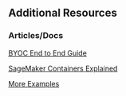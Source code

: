 ## Additional Resources

### Articles/Docs
[BYOC End to End Guide](https://ram-vegiraju.medium.com/bring-your-own-container-with-amazon-sagemaker-37211d8412f4)

[SageMaker Containers Explained](https://sagemaker-workshop.com/custom/containers.html)

[More Examples](https://sagemaker-examples.readthedocs.io/en/latest/training/bring_your_own_container.html)

